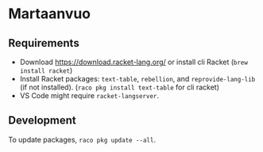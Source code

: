# Martaanvuo

## Requirements

- Download https://download.racket-lang.org/ or install cli Racket (`brew install racket`)
- Install Racket packages: `text-table`, `rebellion`, and `reprovide-lang-lib` (if not installed). (`raco pkg install text-table` for cli racket)
- VS Code might require `racket-langserver`.

## Development

To update packages, `raco pkg update --all`.
